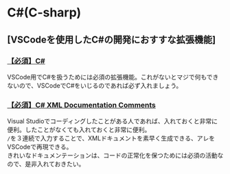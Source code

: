 # C#(C-sharp)

## [VSCodeを使用したC#の開発におすすな拡張機能]

### [【必須】C#](https://marketplace.visualstudio.com/items?itemName=ms-dotnettools.csharp)

VSCode用でC#を扱うためには必須の拡張機能。これがないとマジで何もできないので、VSCodeでC#をいじるのであれば必ず入れましょう。  

### [【必須】C# XML Documentation Comments](https://marketplace.visualstudio.com/items?itemName=k--kato.docomment)

Visual Studioでコーディングしたことがある人であれば、入れておくと非常に便利。したことがなくても入れておくと非常に便利。  
`/`を３連続で入力することで、XMLドキュメントを素早く生成できる、アレをVSCodeで再現できる。  
きれいなドキュメンテーションは、コードの正常化を保つためには必須の活動なので、是非入れておきたい。
